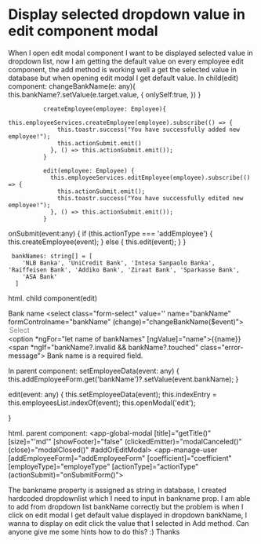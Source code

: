 
# Display selected dropdown value in edit component modal

When I open edit modal component I want to be displayed selected value in dropdown list, now I am getting the default value on every employee edit component, the add method is working well a get the selected value in database but when opening edit modal I get default value.
In child(edit) component:
              changeBankName(e: any){
            this.bankName?.setValue(e.target.value, {
              onlySelf:true,
            })
          }
        
              createEmployee(employee: Employee){
                this.employeeServices.createEmployee(employee).subscribe(() => {
                  this.toastr.success("You have successfully added new employee!");
                  this.actionSubmit.emit()
                }, () => this.actionSubmit.emit());
              }
            
              edit(employee: Employee) {
                this.employeeServices.editEmployee(employee).subscribe(() => {
                  this.actionSubmit.emit();
                  this.toastr.success("You have successfully edited new employee!");
                }, () => this.actionSubmit.emit());
              }

  onSubmit(event:any) {
    if (this.actionType === 'addEmployee') {
      this.createEmployee(event);
      }
      else {
      this.edit(event);
     }
  }
    
     bankNames: string[] = [
        'NLB Banka', 'UniCredit Bank', 'Intesa Sanpaolo Banka', 'Raiffeisen Bank', 'Addiko Bank', 'Ziraat Bank', 'Sparkasse Bank',
        'ASA Bank'
      ]

html. child component(edit)
     <div class="col">
          <label>Bank name</label>
          <select class="form-select" value='' name="bankName" formControlname="bankName" (change)="changeBankName($event)">
            <option disabled selected>Select</option>
            <option *ngFor="let name of bankNames" [ngValue]="name">{{name}}</option>
          </select>
          <span *ngIf="bankName?.invalid && bankName?.touched" class="error-message">
            Bank name is a required field.
          </span>
        </div>
      </div>
<div class="button-wrapper">
  <app-button [buttonName]="buttonTitle()" [type]="'main'" status="submit-button" (clickedEmitter)="onSubmit(addEmployeeForm.value)"></app-button>

In parent component:
setEmployeeData(event: any) {
this.addEmployeeForm.get('bankName')?.setValue(event.bankName);
}

  edit(event: any) {
    this.setEmployeeData(event);
    this.indexEntry = this.employeesList.indexOf(event);
    this.openModal('edit');

  }

html. parent component:
<app-global-modal [title]="getTitle()" [size]="'md'" [showFooter]="false" (clickedEmitter)="modalCanceled()"
  (close)="modalClosed()" #addOrEditModal>
 <app-manage-user [addEmployeeForm]="addEmployeeForm" [coefficient]="coefficient" [employeType]="employeType" [actionType]="actionType" (actionSubmit)="onSubmitForm()">
 </app-manage-user>
</app-global-modal>

The bankname property is assigned as string in database, I created hardcoded dropdownlist which I need to input in bankname prop. I am able to add from dropdown list bankName correctly but the problem is when I click on edit modal I get default value displayed in dropdown bankName, I wanna to display on edit click the value that I selected in Add method.
Can anyone give me some hints how to do this? :) Thanks

        